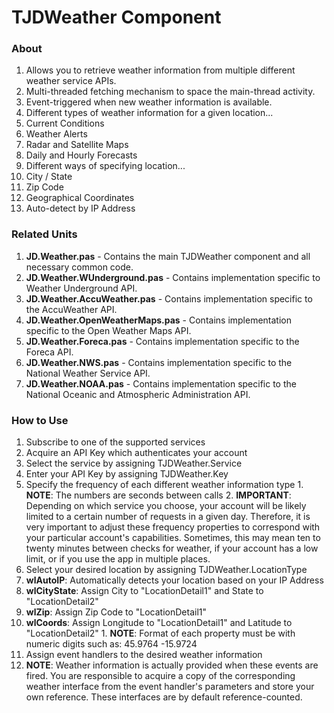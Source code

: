 # TJDWeather Component

### About
1. Allows you to retrieve weather information from multiple different weather service APIs.
2. Multi-threaded fetching mechanism to space the main-thread activity.
3. Event-triggered when new weather information is available.
4. Different types of weather information for a given location...
  1. Current Conditions
  2. Weather Alerts
  3. Radar and Satellite Maps
  4. Daily and Hourly Forecasts
5. Different ways of specifying location...
  1. City / State
  2. Zip Code
  3. Geographical Coordinates
  4. Auto-detect by IP Address

### Related Units
1. **JD.Weather.pas** - Contains the main TJDWeather component and all necessary common code.
2. **JD.Weather.WUnderground.pas** - Contains implementation specific to Weather Underground API.
3. **JD.Weather.AccuWeather.pas** - Contains implementation specific to the AccuWeather API.
4. **JD.Weather.OpenWeatherMaps.pas** - Contains implementation specific to the Open Weather Maps API.
5. **JD.Weather.Foreca.pas** - Contains implementation specific to the Foreca API.
6. **JD.Weather.NWS.pas** - Contains implementation specific to the National Weather Service API.
7. **JD.Weather.NOAA.pas** - Contains implementation specific to the National Oceanic and Atmospheric Administration API.

### How to Use
1. Subscribe to one of the supported services
2. Acquire an API Key which authenticates your account
3. Select the service by assigning TJDWeather.Service
4. Enter your API Key by assigning TJDWeather.Key
  1. Specify the frequency of each different weather information type
    1. **NOTE**: The numbers are seconds between calls
    2. **IMPORTANT**: Depending on which service you choose, your account will be likely
       limited to a certain number of requests in a given day. Therefore, it is
       very important to adjust these frequency properties to correspond with
       your particular account's capabilities. Sometimes, this may mean
       ten to twenty minutes between checks for weather, if your account
       has a low limit, or if you use the app in multiple places.
5. Select your desired location by assigning TJDWeather.LocationType
  1. **wlAutoIP**: Automatically detects your location based on your IP Address
  2. **wlCityState**: Assign City to "LocationDetail1" and State to "LocationDetail2"
  3. **wlZip**: Assign Zip Code to "LocationDetail1"
  4. **wlCoords**: Assign Longitude to "LocationDetail1" and Latitude to "LocationDetail2"
    1. **NOTE**: Format of each property must be with numeric digits such as:
       45.9764
       -15.9724
6. Assign event handlers to the desired weather information
  1. **NOTE**: Weather information is actually provided when these events are fired.
     You are responsible to acquire a copy of the corresponding weather interface
     from the event handler's parameters and store your own reference.
     These interfaces are by default reference-counted.
